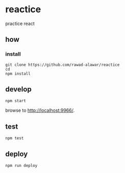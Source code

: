 
# reactice

practice react

## how

### install

```
git clone https://github.com/rawad-alawar/reactice
cd 
npm install
```

## develop

```
npm start
```

browse to <http://localhost:9966/>.

## test

```
npm test
```

## deploy

```
npm run deploy
```
